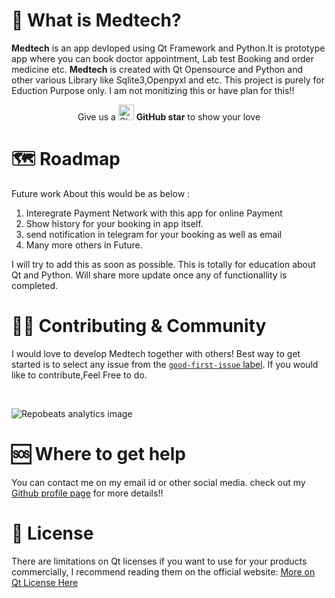 

# 👀 What is Medtech?

**Medtech** is an app devloped using Qt Framework and Python.It is prototype app where you can book doctor appointment, Lab test Booking and order medicine etc. **Medtech** is created with Qt Opensource and Python and other various Library like Sqlite3,Openpyxl and etc. This project is purely for Eduction Purpose only. I am not monitizing this or have plan for this!!


<div align="center"> Give us a 
    <img width="25" src="https://cdn.iconscout.com/icon/free/png-256/github-153-675523.png" alt="Slack"/>
<b>GitHub star</b> to show your love
</div>



# 🗺 Roadmap
Future work About this would be as below :
   1. Interegrate Payment Network with this app for online Payment
   2. Show history for your booking in app itself.
   3. send notification in telegram for your booking as well as email
   4.  Many more others in Future.

 I will try to add this as soon as possible. This is totally for education about Qt and Python. Will share more update once any of functionallity is completed. 


# 🙋‍♀️ Contributing & Community

I would love to develop Medtech together with others! Best way to get started is to select any issue from the [`good-first-issue` label](https://github.com/RD191295/MedTech/labels/good%20first%20issue). If you would like to contribute,Feel Free to do.

<br>

![Repobeats analytics image](https://repobeats.axiom.co/api/embed/ba8a1fcba1586f96b40e8037163fb274380a23da.svg "Repobeats analytics image")

# 🆘 Where to get help

You can contact me on my email id or other social media. check out my [Github profile page](https://github.com/RD191295) for more details!!

# 📜 License

There are limitations on Qt licenses if you want to use for your products commercially, I recommend reading them on the official website: 
[More on Qt License Here](https://doc.qt.io/qtforpython/licenses.html)

